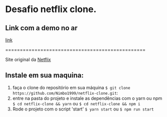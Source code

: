 # Desafio netflix clone.

## Link com a demo no ar
[link](https://netflix.devlopes.dev)

================================================

Site original da [Netflix](https://netflix.com)

## Instale em sua maquina:

1. faça o clone do repositório em sua máquina ```$ git clone https://github.com/Nimbo1999/netflix-clone.git```:
2. entre na pasta do projeto e instale as dependências com o yarn ou npm
```$ cd netflix-clone && yarn```
ou
```$ cd netflix-clone && npm i```
3. Rode o projeto com o script 'start'
```$ yarn start```
ou
```$ npm run start```